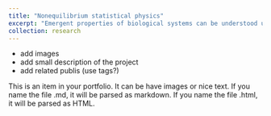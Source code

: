 ```yaml
---
title: "Nonequilibrium statistical physics"
excerpt: "Emergent properties of biological systems can be understood using tools from statistical physics, such as the renormalisation group. <br/><img src='/images/chemotaxis.jpg'>"
collection: research
---
```


* add images
* add small description of the project
* add related publis (use tags?)

This is an item in your portfolio. It can be have images or nice text. If you name the file .md, it will be parsed as markdown. If you name the file .html, it will be parsed as HTML.
